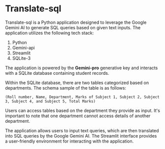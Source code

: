 # Translate-sql

Translate-sql is a Python application designed to leverage the Google Gemini AI to generate SQL queries based on given text inputs. The application utilizes the following tech stack:

1. Python
2. Gemini-api
3. Streamlit
4. SQLite-3

The application is powered by the **Gemini-pro** generative key and interacts with a SQLite database containing student records.

Within the SQLite database, there are two tables categorized based on departments. The schema sample of the table is as follows:

```
(Roll number, Name, Department, Marks of Subject 1, Subject 2, Subject 3, Subject 4, and Subject 5, Total Marks)
```

Users can access tables based on the department they provide as input. It's important to note that one department cannot access details of another department.

The application allows users to input text queries, which are then translated into SQL queries by the Google Gemini AI. The Streamlit interface provides a user-friendly environment for interacting with the application.

